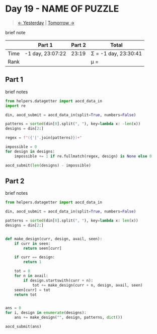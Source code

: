 # Day 19 - NAME OF PUZZLE
                
> [<- Yesterday](18.md) | [Tomorrow ->](20.md)
                
brief note

|      | Part 1 | Part 2 | Total |
|------|--------|--------|-------|
| Time | -1 day, 23:07:22 | 23:19 | Σ = -1 day, 23:30:41 |
| Rank |   |   | μ =  |

## Part 1
brief notes
```python
from helpers.datagetter import aocd_data_in
import re

din, aocd_submit = aocd_data_in(split=True, numbers=False)

patterns = sorted(din[0].split(", "), key=lambda x: -len(x))
designs = din[2:]

regex = f"({'|'.join(patterns)})+"

impossible = 0
for design in designs:
    impossible += 1 if re.fullmatch(regex, design) is None else 0

aocd_submit(len(designs) - impossible)
```

## Part 2
brief notes
```python
from helpers.datagetter import aocd_data_in

din, aocd_submit = aocd_data_in(split=True, numbers=False)

patterns = sorted(din[0].split(", "), key=lambda x: len(x))
designs = din[2:]


def make_design(curr, design, avail, seen):
    if curr in seen:
        return seen[curr]

    if curr == design:
        return 1

    tot = 0
    for n in avail:
        if design.startswith(curr + n):
            tot += make_design(curr + n, design, avail, seen)
    seen[curr] = tot
    return tot


ans = 0
for i, design in enumerate(designs):
    ans += make_design("", design, patterns, dict())

aocd_submit(ans)
```